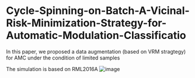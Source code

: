 # Cycle-Spinning-on-Batch-A-Vicinal-Risk-Minimization-Strategy-for-Automatic-Modulation-Classificatio

In this paper, we proposed a data augmentation (based on VRM stragtegy) for AMC under the condition of limited samples

The simulation is based on RML2016A
![image](https://user-images.githubusercontent.com/107237593/173318388-e5d317cc-58f1-4b44-9580-a4f7a02a9058.png)

